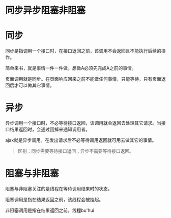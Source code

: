 # 同步异步阻塞非阻塞

# 同步

同步是指调用一个接口时，在接口返回之前，该调用不会返回且不能执行后续的操作。

简单来书，就是事情一件一件做。想做A必须先完成A之前的事情。

页面调用就是同步。在页面响应回来之前不能做任何事情，只能等待，只有页面返回后才可以做其它事情。

# 异步

异步调用一个接口时，不必等待接口返回，该调用就会返回去处理其它请求。当接口结果返回时，会通过回掉来通知调用者。

ajax就是异步调用。在发出请求后不必等待调用返回就可用去做其它的事情。

> 区别：同步需要等待接口返回；异步不需要等待接口返回。

# 阻塞与非阻塞

阻塞与非阻塞关注的是线程在等待调用结果时的状态。

阻塞调用是指在结果返回之前，该线程会被挂起。

非阻塞调用是指在结果返回之前，线程bu'hui
